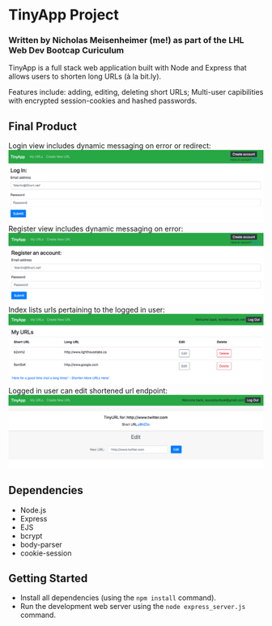 # TinyApp Project

### Written by Nicholas Meisenheimer (me!) as part of the LHL Web Dev Bootcap Curiculum

TinyApp is a full stack web application built with Node and Express that allows users to shorten long URLs (à la bit.ly).

Features include: adding, editing, deleting  short URLs; Multi-user capibilities with encrypted session-cookies and hashed passwords.

## Final Product
Login view includes dynamic messaging on error or redirect:
!["login"](readmeAsset/login.png)
Register view includes dynamic messaging on error:
!["register"](readmeAsset/register.png)
Index lists urls pertaining to the logged in user:
!["urls_index"](readmeAsset/urls_index.png)
Logged in user can edit shortened url endpoint:
!["url_show"](readmeAsset/url_show.png)

## Dependencies

- Node.js
- Express
- EJS
- bcrypt
- body-parser
- cookie-session

## Getting Started

- Install all dependencies (using the `npm install` command).
- Run the development web server using the `node express_server.js` command.
